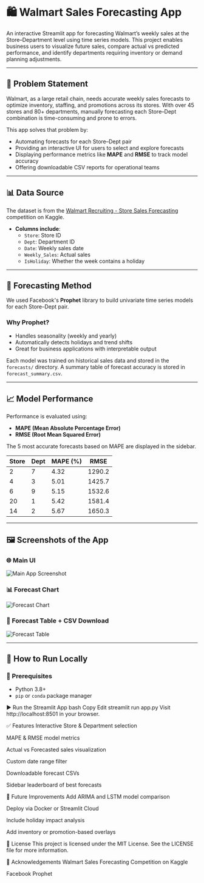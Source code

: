 # 🛍️ Walmart Sales Forecasting App

An interactive Streamlit app for forecasting Walmart’s weekly sales at the Store–Department level using time series models. This project enables business users to visualize future sales, compare actual vs predicted performance, and identify departments requiring inventory or demand planning adjustments.

---

## 🧠 Problem Statement

Walmart, as a large retail chain, needs accurate weekly sales forecasts to optimize inventory, staffing, and promotions across its stores. With over 45 stores and 80+ departments, manually forecasting each Store–Dept combination is time-consuming and prone to errors.

This app solves that problem by:
- Automating forecasts for each Store–Dept pair
- Providing an interactive UI for users to select and explore forecasts
- Displaying performance metrics like **MAPE** and **RMSE** to track model accuracy
- Offering downloadable CSV reports for operational teams

---

## 📊 Data Source

The dataset is from the [Walmart Recruiting - Store Sales Forecasting](https://www.kaggle.com/c/walmart-recruiting-store-sales-forecasting) competition on Kaggle.

- **Columns include**:  
  - `Store`: Store ID  
  - `Dept`: Department ID  
  - `Date`: Weekly sales date  
  - `Weekly_Sales`: Actual sales  
  - `IsHoliday`: Whether the week contains a holiday  

---

## 🔮 Forecasting Method

We used Facebook's **Prophet** library to build univariate time series models for each Store–Dept pair.

### Why Prophet?
- Handles seasonality (weekly and yearly)
- Automatically detects holidays and trend shifts
- Great for business applications with interpretable output

Each model was trained on historical sales data and stored in the `forecasts/` directory. A summary table of forecast accuracy is stored in `forecast_summary.csv`.

---

## 📈 Model Performance

Performance is evaluated using:

- **MAPE (Mean Absolute Percentage Error)**
- **RMSE (Root Mean Squared Error)**

The 5 most accurate forecasts based on MAPE are displayed in the sidebar.

| Store | Dept | MAPE (%) | RMSE  |
|-------|------|----------|--------|
| 2     | 7    | 4.32     | 1290.2 |
| 4     | 3    | 5.01     | 1425.7 |
| 6     | 9    | 5.15     | 1532.6 |
| 20    | 1    | 5.42     | 1581.4 |
| 14    | 2    | 5.67     | 1650.3 |

---

## 🖼️ Screenshots of the App

### 🌐 Main UI
![Main App Screenshot](screenshots/main_ui.png)

### 📊 Forecast Chart
![Forecast Chart](screenshots/forecast_plot.png)

### 📄 Forecast Table + CSV Download
![Forecast Table](screenshots/forecast_table.png)


---

## 🚀 How to Run Locally

### 🔧 Prerequisites
- Python 3.8+
- `pip` or `conda` package manager

▶️ Run the Streamlit App
bash
Copy
Edit
streamlit run app.py
Visit http://localhost:8501 in your browser.


✅ Features
Interactive Store & Department selection

MAPE & RMSE model metrics

Actual vs Forecasted sales visualization

Custom date range filter

Downloadable forecast CSVs

Sidebar leaderboard of best forecasts

🧠 Future Improvements
Add ARIMA and LSTM model comparison

Deploy via Docker or Streamlit Cloud

Include holiday impact analysis

Add inventory or promotion-based overlays

📌 License
This project is licensed under the MIT License. See the LICENSE file for more information.

🙌 Acknowledgements
Walmart Sales Forecasting Competition on Kaggle

Facebook Prophet





